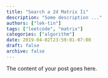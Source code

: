 ```yaml
---
title: "Search a 2d Matrix Ii"
description: "Some description ..."
authors: ["lek-tin"]
tags: ["leetcode", "matrix"]
categories: ["algorithm"]
date: 2019-04-02T23:59:01-07:00
draft: false
archive: false
---
```


The content of your post goes here.
